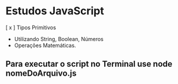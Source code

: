 # Estudos JavaScript
[ x ] Tipos Primitivos
- Utilizando String, Boolean, Números
- Operações Matemáticas. 

## Para executar o script no Terminal use node nomeDoArquivo.js
